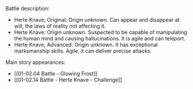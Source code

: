 Battle description:
* Herte Knave, Original: Origin unknown. Can appear and disappear at will, the laws of reality not affecting it.
* Herte Knave: Origin unknown. Suspected to be capable of manipulating the human mind and causing hallucinations. It is agile and can teleport.
* Herte Knave, Advanced: Origin unknown. It has exceptional marksmanship skills. Agile, it can deliver precise attacks.

Main story appearances:
* [[01-02.04 Battle - Glowing Frost]]
* [[01-02.14 Battle - Herte Knave - Challenge]]